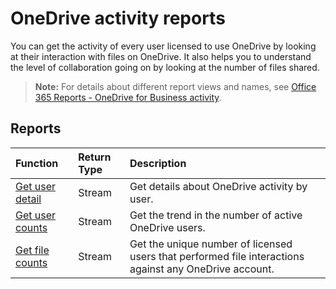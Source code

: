 # OneDrive activity reports

You can get the activity of every user licensed to use OneDrive by looking at their interaction with files on OneDrive. It also helps you to understand the level of collaboration going on by looking at the number of files shared.

> **Note:** For details about different report views and names, see [Office 365 Reports - OneDrive for Business activity](https://support.office.com/client/OneDrive-for-Business-user-activity-8bbe4bf8-221b-46d6-99a5-2fb3c8ef9353).

## Reports

| Function                                 | Return Type | Description                              |
| :--------------------------------------- | :---------- | :--------------------------------------- |
| [Get user detail](../api/reportroot_getonedriveactivityuserdetail.md) | Stream      | Get details about OneDrive activity by user. |
| [Get user counts](../api/reportroot_getonedriveactivityusercounts.md) | Stream      | Get the trend in the number of active OneDrive users. |
| [Get file counts](../api/reportroot_getonedriveactivityfilecounts.md) | Stream      | Get the unique number of licensed users that performed file interactions against any OneDrive account. |

